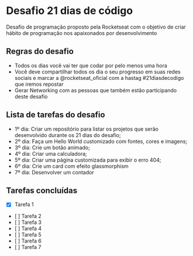 # Desafio 21 dias de código
Desafio de programação proposto pela Rocketseat com o objetivo de criar hábito de programação nos apaixonados por desenvolvimento

## Regras do desafio
* Todos os dias você vai ter que codar por pelo menos uma hora
* Você deve compartilhar todos os dia o seu progresso em suas redes sociais e marcar a @rocketseat_oficial com a hastag #21diasdecodigo que iremos repostar
* Gerar Networking com as pessoas que também estão participando deste desafio

## Lista de tarefas do desafio
- 1º dia: Criar um repositório para listar os projetos que serão desenvolvido durante os 21 dias do desafio;
- 2º dia: Faça um Hello World customizado com fontes, cores e imagens;
- 3º dia: Crie um botão animado;
- 4º dia: Criar uma calculadora;
- 5º dia: Criar uma página customizada para exibir o erro 404;
- 6º dia: Crie um card com efeito glassmorphism
- 7º dia: Desenvolver um contador

## Tarefas concluídas

- [X] Tarefa 1
- \[ ] Tarefa 2
- \[ ] Tarefa 3
- \[ ] Tarefa 4
- \[ ] Tarefa 5
- \[ ] Tarefa 6
- \[ ] Tarefa 7
